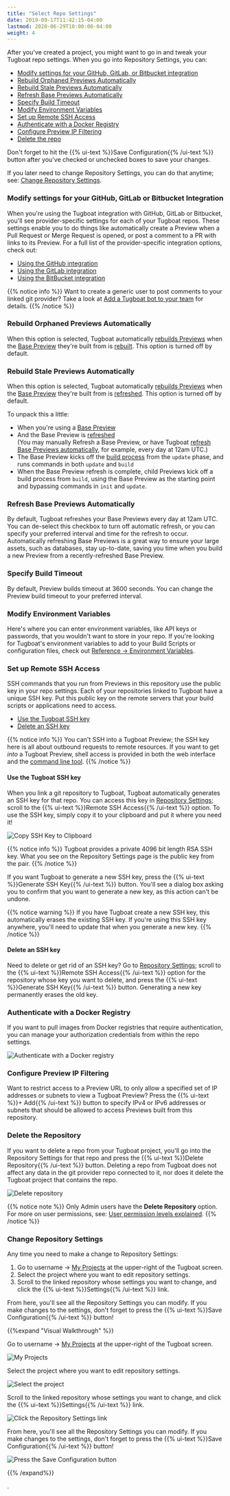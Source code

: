 ```yaml
---
title: "Select Repo Settings"
date: 2019-09-17T11:42:15-04:00
lastmod: 2020-06-29T10:00:00-04:00
weight: 4
---
```


After you've created a project, you might want to go in and tweak your Tugboat repo settings. When you go into
Repository Settings, you can:

- [Modify settings for your GitHub, GitLab, or Bitbucket integration](#modify-settings-for-your-github-gitlab-or-bitbucket-integration)
- [Rebuild Orphaned Previews Automatically](#rebuild-orphaned-previews-automatically)
- [Rebuild Stale Previews Automatically](#rebuild-stale-previews-automatically)
- [Refresh Base Previews Automatically](#refresh-base-previews-automatically)
- [Specify Build Timeout](#specify-build-timeout)
- [Modify Environment Variables](#modify-environment-variables)
- [Set up Remote SSH Access](#set-up-remote-ssh-access)
- [Authenticate with a Docker Registry](#authenticate-with-a-docker-registry)
- [Configure Preview IP Filtering](#configure-preview-ip-filtering)
- [Delete the repo](#delete-the-repository)

Don't forget to hit the {{% ui-text %}}Save Configuration{{% /ui-text %}} button after you've checked or unchecked boxes
to save your changes.

If you later need to change Repository Settings, you can do that anytime; see:
[Change Repository Settings](#change-repository-settings).

### Modify settings for your GitHub, GitLab or Bitbucket Integration

When you're using the Tugboat integration with GitHub, GitLab or Bitbucket, you'll see provider-specific settings for
each of your Tugboat repos. These settings enable you to do things like automatically create a Preview when a Pull
Request or Merge Request is opened, or post a comment to a PR with links to its Preview. For a full list of the
provider-specific integration options, check out:

- [Using the GitHub integration](../connect-with-your-provider/#using-the-github-integration)
- [Using the GitLab integration](../connect-with-your-provider/#using-the-gitlab-integration)
- [Using the BitBucket integration](../connect-with-your-provider/#using-the-bitbucket-integration)

{{% notice info %}} Want to create a generic user to post comments to your linked git provider? Take a look at
[Add a Tugboat bot to your team](/administer-tugboat-crew/add-tugboat-bot-to-team/) for details. {{% /notice %}}

### Rebuild Orphaned Previews Automatically

When this option is selected, Tugboat automatically
[rebuilds Previews](/building-a-preview/automate-previews/auto-update/) when the
[Base Preview](/building-a-preview/work-with-base-previews/set-a-base-preview/) they're built from is
[rebuilt](/building-a-preview/work-with-base-previews/change-or-update/). This option is turned off by default.

### Rebuild Stale Previews Automatically

When this option is selected, Tugboat automatically
[rebuilds Previews](/building-a-preview/automate-previews/auto-update/) when the
[Base Preview](/building-a-preview/work-with-base-previews/set-a-base-preview/) they're built from is
[refreshed](/building-a-preview/work-with-base-previews/change-or-update/#update-a-base-preview). This option is turned
off by default.

To unpack this a little:

- When you're using a [Base Preview](/building-a-preview/work-with-base-previews/set-a-base-preview)
- And the Base Preview is
  [refreshed](/building-a-preview/work-with-base-previews/change-or-update/#update-a-base-preview)  
  (You may manually Refresh a Base Preview, or have Tugboat
  [refresh Base Previews automatically](#refresh-base-previews-automatically), for example, every day at 12am UTC.)
- The Base Preview kicks off the
  [build process](/building-a-preview/preview-deep-dive/how-previews-work/#the-build-process-explained) from the
  `update` phase, and runs commands in both `update` and `build`
- When the Base Preview refresh is complete, child Previews kick off a build process from `build`, using the Base
  Preview as the starting point and bypassing commands in `init` and `update`.

### Refresh Base Previews Automatically

By default, Tugboat refreshes your Base Previews every day at 12am UTC. You can de-select this checkbox to turn off
automatic refresh, or you can specify your preferred interval and time for the refresh to occur. Automatically
refreshing Base Previews is a great way to ensure your large assets, such as databases, stay up-to-date, saving you time
when you build a new Preview from a recently-refreshed Base Preview.

### Specify Build Timeout

By default, Preview builds timeout at 3600 seconds. You can change the Preview build timeout to your preferred interval.

### Modify Environment Variables

Here's where you can enter environment variables, like API keys or passwords, that you wouldn't want to store in your
repo. If you're looking for Tugboat's environment variables to add to your Build Scripts or configuration files, check
out [Reference -> Environment Variables](/reference/environment-variables).

### Set up Remote SSH Access

SSH commands that you run from Previews in this repository use the public key in your repo settings. Each of your
repositories linked to Tugboat have a unique SSH key. Put this public key on the remote servers that your build scripts
or applications need to access.

- [Use the Tugboat SSH key](#use-the-tugboat-ssh-key)
- [Delete an SSH key](#delete-an-ssh-key)

{{% notice info %}} You can't SSH into a Tugboat Preview; the SSH key here is all about outbound requests to remote
resources. If you want to get _into_ a Tugboat Preview, shell access is provided in both the web interface and the
[command line tool](/tugboat-cli/). {{% /notice %}}

#### Use the Tugboat SSH key

When you link a git repository to Tugboat, Tugboat automatically generates an SSH key for that repo. You can access this
key in [Repository Settings](#change-repository-settings); scroll to the {{% ui-text %}}Remote SSH
Access{{% /ui-text %}} option. To use the SSH key, simply copy it to your clipboard and put it where you need it!

![Copy SSH Key to Clipboard](../../_images/remote-ssh-access-copy-ssh-key.png)

{{% notice info %}} Tugboat provides a private 4096 bit length RSA SSH key. What you see on the Repository Settings page
is the public key from the pair. {{% /notice %}}

If you want Tugboat to generate a new SSH key, press the {{% ui-text %}}Generate SSH Key{{% /ui-text %}} button. You'll
see a dialog box asking you to confirm that you want to generate a new key, as this action can't be undone.

{{% notice warning %}} If you have Tugboat create a new SSH key, this automatically erases the existing SSH key. If
you're using this SSH key anywhere, you'll need to update that when you generate a new key. {{% /notice %}}

#### Delete an SSH key

Need to delete or get rid of an SSH key? Go to [Repository Settings](#change-repository-settings); scroll to the
{{% ui-text %}}Remote SSH Access{{% /ui-text %}} option for the repository whose key you want to delete, and press the
{{% ui-text %}}Generate SSH Key{{% /ui-text %}} button. Generating a new key permanently erases the old key.

### Authenticate with a Docker Registry

If you want to pull images from Docker registries that require authentication, you can manage your authorization
credentials from within the repo settings.

![Authenticate with a Docker registry](../../_images/authenticate-with-a-docker-registry-add-credentials.png)

### Configure Preview IP Filtering

Want to restrict access to a Preview URL to only allow a specified set of IP addresses or subnets to view a Tugboat
Preview? Press the {{% ui-text %}}+ Add{{% /ui-text %}} button to specify IPv4 or IPv6 addresses or subnets that should
be allowed to access Previews built from this repository.

### Delete the Repository

If you want to delete a repo from your Tugboat project, you'll go into the Repository Settings for that repo and press
the {{% ui-text %}}Delete Repository{{% /ui-text %}} button. Deleting a repo from Tugboat does not affect any data in
the git provider repo connected to it, nor does it delete the Tugboat project that contains the repo.

![Delete repository](../../_images/delete-repository.png)

{{% notice note %}} Only Admin users have the **Delete Repository** option. For more on user permissions, see:
[User permission levels explained](/administer-tugboat-crew/user-admin/#user-permission-levels-explained).
{{% /notice %}}

### Change Repository Settings

Any time you need to make a change to Repository Settings:

1. Go to username -> [My Projects](https://dashboard.tugboat.qa/projects) at the upper-right of the Tugboat screen.
2. Select the project where you want to edit repository settings.
3. Scroll to the linked repository whose settings you want to change, and click the
   {{% ui-text %}}Settings{{% /ui-text %}} link.

From here, you'll see all the Repository Settings you can modify. If you make changes to the settings, don't forget to
press the {{% ui-text %}}Save Configuration{{% /ui-text %}} button!

{{%expand "Visual Walkthrough" %}}

Go to username -> [My Projects](https://dashboard.tugboat.qa/projects) at the upper-right of the Tugboat screen.

![My Projects](../../_images/go-to-user-my-projects.png)

Select the project where you want to edit repository settings.

![Select the project](../../_images/select-a-project.png)

Scroll to the linked repository whose settings you want to change, and click the {{% ui-text %}}Settings{{% /ui-text %}}
link.

![Click the Repository Settings link](../../_images/go-to-repository-settings.png)

From here, you'll see all the Repository Settings you can modify. If you make changes to the settings, don't forget to
press the {{% ui-text %}}Save Configuration{{% /ui-text %}} button!

![Press the Save Configuration button](../../_images/repository-settings-press-save-configuration.png)

{{% /expand%}}

.
